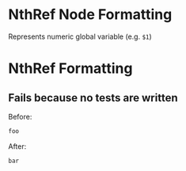 <!-- BEGIN_AUTOGENERATED -->
# NthRef Node Formatting

Represents numeric global variable (e.g. `$1`)
<!-- END_AUTOGENERATED -->
# NthRef Formatting

## Fails because no tests are written

Before:
```ruby
foo
```

After:
```ruby
bar
```
